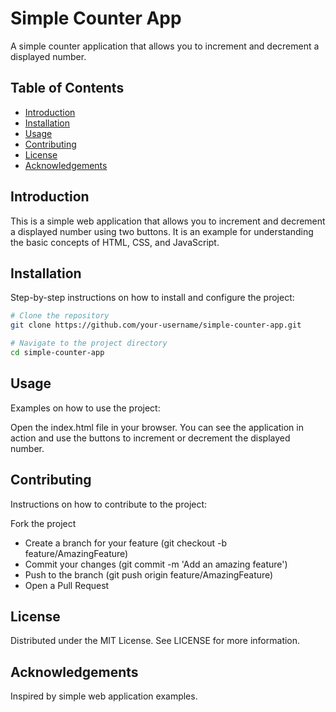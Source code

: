 # Simple Counter App

A simple counter application that allows you to increment and decrement a displayed number.

## Table of Contents

- [Introduction](#introduction)
- [Installation](#installation)
- [Usage](#usage)
- [Contributing](#contributing)
- [License](#license)
- [Acknowledgements](#acknowledgements)

## Introduction

This is a simple web application that allows you to increment and decrement a displayed number using two buttons. It is an example for understanding the basic concepts of HTML, CSS, and JavaScript.

## Installation

Step-by-step instructions on how to install and configure the project:

```bash
# Clone the repository
git clone https://github.com/your-username/simple-counter-app.git

# Navigate to the project directory
cd simple-counter-app
```

## Usage
Examples on how to use the project:

Open the index.html file in your browser.
You can see the application in action and use the buttons to increment or decrement the displayed number.

## Contributing
Instructions on how to contribute to the project:

Fork the project
- Create a branch for your feature (git checkout -b feature/AmazingFeature)
- Commit your changes (git commit -m 'Add an amazing feature')
- Push to the branch (git push origin feature/AmazingFeature)
- Open a Pull Request

## License
Distributed under the MIT License. See LICENSE for more information.

## Acknowledgements
Inspired by simple web application examples.
